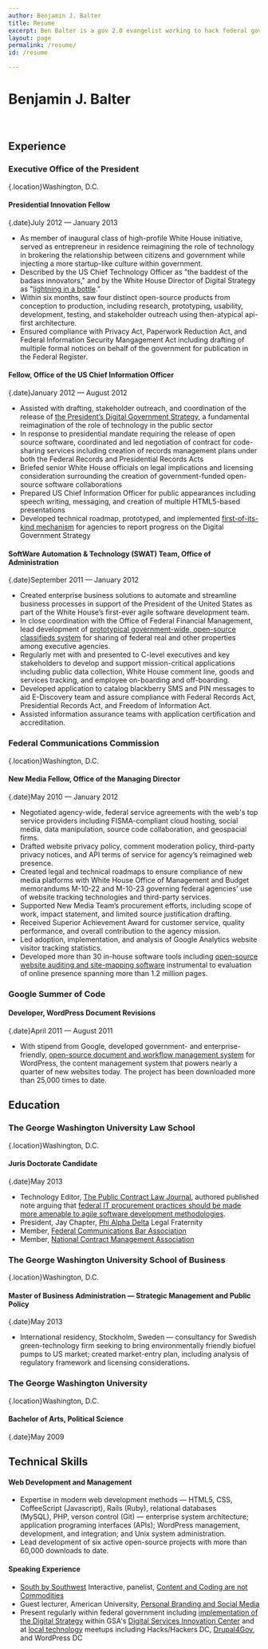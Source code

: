 ```yaml
---
author: Benjamin J. Balter
title: Resume
excerpt: Ben Balter is a gov 2.0 evangelist working to hack federal government from the inside out, an open-source developer passionate about the disruptive power of technology, and a J.D./M.B.A. candidate at the George Washington University.
layout: page
permalink: /resume/
id: /resume

---
```


# Benjamin J. Balter

<div class="bar span2">&nbsp;</div>

## Experience

### Executive Office of the President

{.location}Washington, D.C.

#### Presidential Innovation Fellow

{.date}July 2012 — January 2013

* As member of inaugural class of high-profile White House initiative, served as entrepreneur in residence reimagining the role of technology in brokering the relationship between citizens and government while injecting a more startup-like culture within government. 
* Described by the US Chief Technology Officer as "the baddest of the badass innovators," and by the White House Director of Digital Strategy as "<a href="http://www.youtube.com/watch?v=uhtlOYOhE8w#t=51m12s">lightning in a bottle</a>." 
* Within six months, saw four distinct open-source products from conception to production, including research, prototyping, usability, development, testing, and stakeholder outreach using then-atypical api-first architecture.
* Ensured compliance with Privacy Act, Paperwork Reduction Act, and Federal Information Security Mangagement Act including drafting of multiple formal notices on behalf of the government for publication in the Federal Register.

#### Fellow, Office of the US Chief Information Officer

{.date}January 2012 — August 2012

* Assisted with drafting, stakeholder outreach, and coordination of the release of [the President’s Digital Government Strategy](http://www.whitehouse.gov/sites/default/files/omb/egov/digital-government/digital-government.html), a fundamental reimagination of the role of technology in the public sector
* In response to presidential mandate requiring the release of open source software, coordinated and led negotiation of contract for code-sharing services including creation of records management plans under both the Federal Records and Presidential Records Acts
* Briefed senior White House officials on legal implications and licensing consideration surrounding the creation of government-funded open-source software collaborations
* Prepared US Chief Information Officer for public appearances including speech writing, messaging, and creation of multiple HTML5-based presentations
* Developed technical roadmap, prototyped, and implemented [first-of-its-kind mechanism](https://github.com/GSA/digital-strategy) for agencies to report progress on the Digital Government Strategy

#### SoftWare Automation &#038; Technology (SWAT) Team, Office of Administration

{.date}September 2011 — January 2012

* Created enterprise business solutions to automate and streamline business processes in support of the President of the United States as part of the White House’s first-ever agile software development team.
* In close coordination with the Office of Federal Financial Management, lead development of [prototypical government-wide, open-source classifieds system](https://max.gov/unclesamslist/) for sharing of federal real and other properties among executive agencies.
* Regularly met with and presented to C-level executives and key stakeholders to develop and support mission-critical applications including public data collection, White House comment line, goods and services tracking, and employee on-boarding and off-boarding.
* Developed application to catalog blackberry SMS and PIN messages to aid E-Discovery team and assure compliance with Federal Records Act, Presidential Records Act, and Freedom of Information Act.
* Assisted information assurance teams with application certification and accreditation.

### Federal Communications Commission

{.location}Washington, D.C.

#### New Media Fellow, Office of the Managing Director

{.date}May 2010 — January 2012

* Negotiated agency-wide, federal service agreements with the web's top service providers including FISMA-compliant cloud hosting, social media, data manipulation, source code collaboration, and geospacial firms.
* Drafted website privacy policy, comment moderation policy, third-party privacy notices, and API terms of service for agency’s reimagined web presence.
* Created legal and technical roadmaps to ensure compliance of new media platforms with White House Office of Management and Budget memorandums M-10-22 and M-10-23 governing federal agencies' use of website tracking technologies and third-party services.
* Supported New Media Team’s procurement efforts, including scope of work, impact statement, and limited source justification drafting.
* Received Superior Achievement Award for customer service, quality performance, and overall contribution to the agency mission.
* Led adoption, implementation, and analysis of Google Analytics website visitor tracking statistics.
* Developed more than 30 in-house software tools including [open-source website auditing and site-mapping software](http://github.com/fcc) instrumental to evaluation of online presence spanning more than 1.2 million pages.

### Google Summer of Code

#### Developer, WordPress Document Revisions

{.date}April 2011 — August 2011

* With stipend from Google, developed government- and enterprise-friendly, [open-source document and workflow management system](http://ben.balter.com/2011/08/29/wp-document-revisions-document-management-version-control-wordpress/) for WordPress, the content management system that powers nearly a quarter of new websites today. The project has been downloaded more than 25,000 times to date.

## Education

### The George Washington University Law School

{.location}Washington, D.C.

#### Juris Doctorate Candidate

{.date}May 2013

* Technology Editor, [The Public Contract Law Journal](http://pclj.org/), authored published note arguing that [federal IT procurement practices should be made more amenable to agile software development methodologies](http://ben.balter.com/2011/11/29/towards-a-more-agile-government/ "Towards a More Agile Government").
* President, Jay Chapter, [Phi Alpha Delta](http://phialphadeltagw.com) Legal Fraternity
* Member, [Federal Communications Bar Association](http://fcba.org/)
* Member, [National Contract Management Association](http://www.ncmahq.org/)

### The George Washington University School of Business

{.location}Washington, D.C.

#### Master of Business Administration — Strategic Management and Public Policy

{.date}May 2013

* International residency, Stockholm, Sweden — consultancy for Swedish green-technology firm seeking to bring environmentally friendly biofuel pumps to US market; created market-entry plan, including analysis of regulatory framework and licensing considerations.

### The George Washington University

{.location}Washington, D.C.

#### Bachelor of Arts, Political Science

{.date}May 2009

## Technical Skills

#### Web Development and Management

* Expertise in modern web development methods — HTML5, CSS, CoffeeScript (Javascript), Rails (Ruby), relational databases (MySQL), PHP, verson control (Git) — enterprise system architecture; application programing interfaces (APIs); WordPress management, development, and integration; and Unix system administration.
* Lead development of six active open-source projects with more than 60,000 downloads to date.

#### Speaking Experience

* [South by Southwest][1] Interactive, panelist, [Content and Coding are not Commodities][2]
* Guest lecturer, American University, [Personal Branding and Social Media][3]
* Present regularly within federal government including [implementation of the Digital Strategy](http://ben.balter.com/digital-strategy-reporting/#/title) within GSA's [Digital Services Innovation Center](https://github.com/benbalter/apis-you-didnt-know-already-existed) and at [local technology][6] meetups including Hacks/Hackers DC, [Drupal4Gov][7], and WordPress DC

 [1]: http://sxsw.com
 [2]: http://panelpicker.sxsw.com/ideas/view/10270
 [3]: http://ben.balter.com/2011/03/09/craft-your-personal-brand/
 [6]: http://ben.balter.com/2011/04/12/love-the-code/
 [7]: http://ben.balter.com/digital-strategy-reporting/